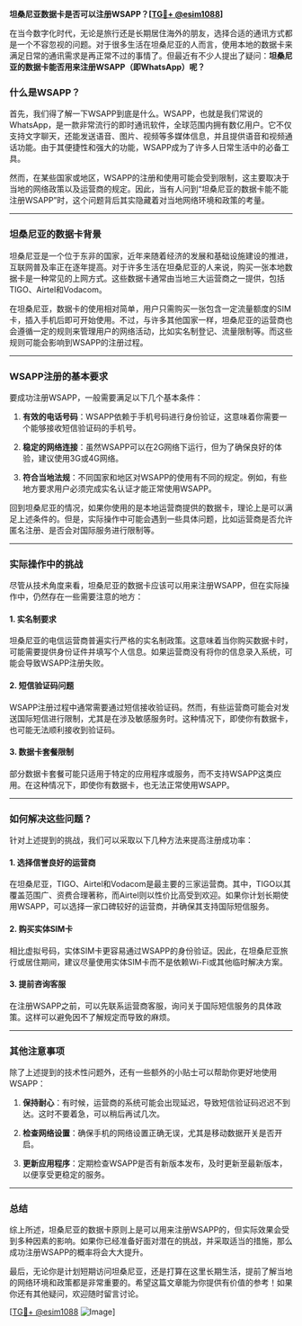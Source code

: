 **坦桑尼亚数据卡是否可以注册WSAPP？[[TG💪+ @esim1088](https://t.me/s/esim1088)]**

在当今数字化时代，无论是旅行还是长期居住海外的朋友，选择合适的通讯方式都是一个不容忽视的问题。对于很多生活在坦桑尼亚的人而言，使用本地的数据卡来满足日常的通讯需求是再正常不过的事情了。但最近有不少人提出了疑问：**坦桑尼亚的数据卡能否用来注册WSAPP（即WhatsApp）呢？**

### 什么是WSAPP？

首先，我们得了解一下WSAPP到底是什么。WSAPP，也就是我们常说的WhatsApp，是一款非常流行的即时通讯软件，全球范围内拥有数亿用户。它不仅支持文字聊天，还能发送语音、图片、视频等多媒体信息，并且提供语音和视频通话功能。由于其便捷性和强大的功能，WSAPP成为了许多人日常生活中的必备工具。

然而，在某些国家或地区，WSAPP的注册和使用可能会受到限制，这主要取决于当地的网络政策以及运营商的规定。因此，当有人问到“坦桑尼亚的数据卡能不能注册WSAPP”时，这个问题背后其实隐藏着对当地网络环境和政策的考量。

---

### 坦桑尼亚的数据卡背景

坦桑尼亚是一个位于东非的国家，近年来随着经济的发展和基础设施建设的推进，互联网普及率正在逐年提高。对于许多生活在坦桑尼亚的人来说，购买一张本地数据卡是一种常见的上网方式。这些数据卡通常由当地三大运营商之一提供，包括TIGO、Airtel和Vodacom。

在坦桑尼亚，数据卡的使用相对简单，用户只需购买一张包含一定流量额度的SIM卡，插入手机后即可开始使用。不过，与许多其他国家一样，坦桑尼亚的运营商也会遵循一定的规则来管理用户的网络活动，比如实名制登记、流量限制等。而这些规则可能会影响到WSAPP的注册过程。

---

### WSAPP注册的基本要求

要成功注册WSAPP，一般需要满足以下几个基本条件：

1. **有效的电话号码**：WSAPP依赖于手机号码进行身份验证，这意味着你需要一个能够接收短信验证码的手机号。
   
2. **稳定的网络连接**：虽然WSAPP可以在2G网络下运行，但为了确保良好的体验，建议使用3G或4G网络。

3. **符合当地法规**：不同国家和地区对WSAPP的使用有不同的规定。例如，有些地方要求用户必须完成实名认证才能正常使用WSAPP。

回到坦桑尼亚的情况，如果你使用的是本地运营商提供的数据卡，理论上是可以满足上述条件的。但是，实际操作中可能会遇到一些具体问题，比如运营商是否允许匿名注册、是否会对国际服务进行限制等。

---

### 实际操作中的挑战

尽管从技术角度来看，坦桑尼亚的数据卡应该可以用来注册WSAPP，但在实际操作中，仍然存在一些需要注意的地方：

#### 1. 实名制要求
坦桑尼亚的电信运营商普遍实行严格的实名制政策。这意味着当你购买数据卡时，可能需要提供身份证件并填写个人信息。如果运营商没有将你的信息录入系统，可能会导致WSAPP注册失败。

#### 2. 短信验证码问题
WSAPP注册过程中通常需要通过短信接收验证码。然而，有些运营商可能会对发送国际短信进行限制，尤其是在涉及敏感服务时。这种情况下，即使你有数据卡，也可能无法顺利接收到验证码。

#### 3. 数据卡套餐限制
部分数据卡套餐可能只适用于特定的应用程序或服务，而不支持WSAPP这类应用。在这种情况下，即使你有数据卡，也无法正常使用WSAPP。

---

### 如何解决这些问题？

针对上述提到的挑战，我们可以采取以下几种方法来提高注册成功率：

#### 1. 选择信誉良好的运营商
在坦桑尼亚，TIGO、Airtel和Vodacom是最主要的三家运营商。其中，TIGO以其覆盖范围广、资费合理著称，而Airtel则以性价比高受到欢迎。如果你计划长期使用WSAPP，可以选择一家口碑较好的运营商，并确保其支持国际短信服务。

#### 2. 购买实体SIM卡
相比虚拟号码，实体SIM卡更容易通过WSAPP的身份验证。因此，在坦桑尼亚旅行或居住期间，建议尽量使用实体SIM卡而不是依赖Wi-Fi或其他临时解决方案。

#### 3. 提前咨询客服
在注册WSAPP之前，可以先联系运营商客服，询问关于国际短信服务的具体政策。这样可以避免因不了解规定而导致的麻烦。

---

### 其他注意事项

除了上述提到的技术性问题外，还有一些额外的小贴士可以帮助你更好地使用WSAPP：

1. **保持耐心**：有时候，运营商的系统可能会出现延迟，导致短信验证码迟迟不到达。这时不要着急，可以稍后再试几次。

2. **检查网络设置**：确保手机的网络设置正确无误，尤其是移动数据开关是否开启。

3. **更新应用程序**：定期检查WSAPP是否有新版本发布，及时更新至最新版本，以便享受更稳定的服务。

---

### 总结

综上所述，坦桑尼亚的数据卡原则上是可以用来注册WSAPP的，但实际效果会受到多种因素的影响。如果你已经准备好面对潜在的挑战，并采取适当的措施，那么成功注册WSAPP的概率将会大大提升。

最后，无论你是计划短期访问坦桑尼亚，还是打算在这里长期生活，提前了解当地的网络环境和政策都是非常重要的。希望这篇文章能为你提供有价值的参考！如果你还有其他疑问，欢迎随时留言讨论。

[[TG💪+ @esim1088](https://t.me/s/esim1088) ![Image](https://i.postimg.cc/4NQfJmqS/Snipaste-2025-05-13-00-14-12.png)]